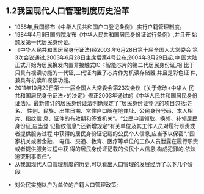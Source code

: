 ## 1.2我国现代人口管理制度历史沿革

* 1958年,我国颁布《中华人民共和国户口登记条例》,实行户籍管理制度。
* 1984年4月6日国务院发布《中华人民共和国居民身份证试行条例》,并且开
  始颁发第一代居民身份证。
* 《中华人民共和国居民身份证法\)经2003.年6月28日第十届全国人大常委会
  第3次会议通过,2003年6月28日主席后第4号公布;2004年3月29日起,中
  国大陆正式开始为居民换发内置非接触式IC卡智能芯片的第二代居民身份证,相
  比于只具有视读功能的一代证,二代证内置了芯片作为机读存储器,并且是彩色证
  件,兼具有机读和视读功能。
* 2011年10月29日第十一届全国人大常委会第23次会议《关于修改&lt;中华人  民共和国居民身份证法&gt;的决定》修正2003年通过的《中华人民共和国居民身份  证法》。最新修订的居民身份证法明确规定了“居民身份证登记的项目包括:姓名、
  性别、民族、出生日期、常住户口所在地住址、公民身份号码、本人相片、指纹信  息、证件的有效期和签发机关“。“公民申请领取、换领、补领居民身份证,应当登  记指纹信息“;还新增规定“有关单位及其工作人员对履行职责或者提供服务过程  中获得的居民身份证记载的公民个人信息,应当予以保密“,“国家机关或者金融、  电信、交通、教育、医疗等单位的工作人员泄露在履行职责或者提供服务过程中获  得的居民身份证记载的公民个人信息,构成犯罪的,依法追究刑事责任“。
* 从我国现代人口管理制度的历史,可以看出人口管理的发展经历了以下几个阶  段:
 + 对公民实施以户为单位的户籍人口管理政策;



